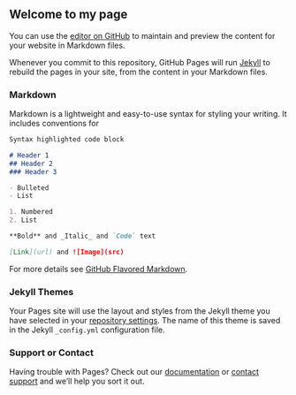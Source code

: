 ## Welcome to my page

You can use the [editor on GitHub](#) to maintain and preview the content for your website in Markdown files.

Whenever you commit to this repository, GitHub Pages will run [Jekyll](https://jekyllrb.com/) to rebuild the pages in your site, from the content in your Markdown files.

### Markdown

Markdown is a lightweight and easy-to-use syntax for styling your writing. It includes conventions for

```markdown
Syntax highlighted code block

# Header 1
## Header 2
### Header 3

- Bulleted
- List

1. Numbered
2. List

**Bold** and _Italic_ and `Code` text

[Link](url) and ![Image](src)
```

For more details see [GitHub Flavored Markdown](#).

### Jekyll Themes

Your Pages site will use the layout and styles from the Jekyll theme you have selected in your [repository settings](#). The name of this theme is saved in the Jekyll `_config.yml` configuration file.

### Support or Contact

Having trouble with Pages? Check out our [documentation](#) or [contact support](#) and we’ll help you sort it out.
